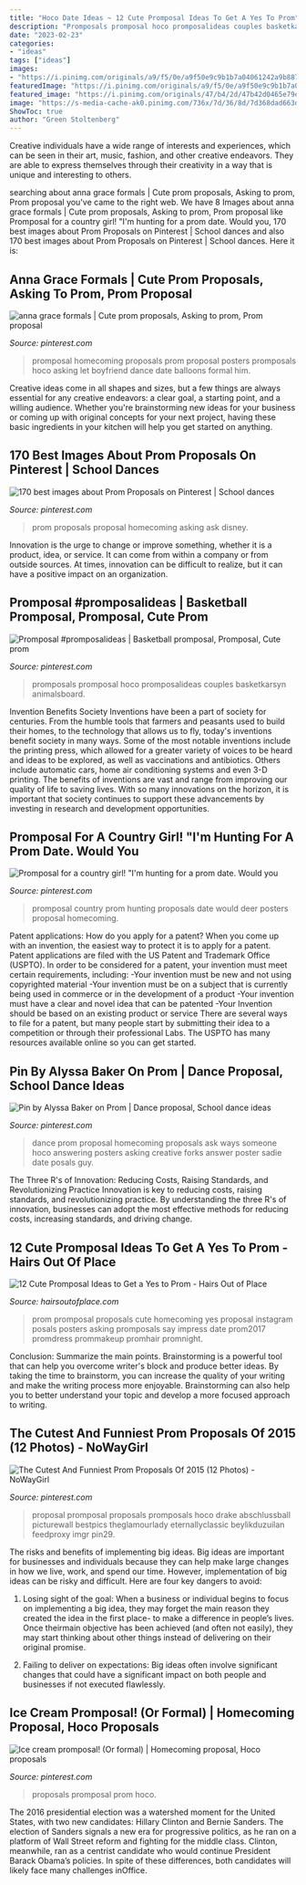 ```yaml
---
title: "Hoco Date Ideas ~ 12 Cute Promposal Ideas To Get A Yes To Prom"
description: "Promposals promposal hoco promposalideas couples basketkarsyn animalsboard"
date: "2023-02-23"
categories:
- "ideas"
tags: ["ideas"]
images:
- "https://i.pinimg.com/originals/a9/f5/0e/a9f50e9c9b1b7a04061242a9b8877d7e.jpg"
featuredImage: "https://i.pinimg.com/originals/a9/f5/0e/a9f50e9c9b1b7a04061242a9b8877d7e.jpg"
featured_image: "https://i.pinimg.com/originals/47/b4/2d/47b42d0465e79ee417dfcec8fc345ecf.jpg"
image: "https://s-media-cache-ak0.pinimg.com/736x/7d/36/8d/7d368dad663d07f5bea55c8093116e40.jpg"
ShowToc: true
author: "Green Stoltenberg"
---
```



Creative individuals have a wide range of interests and experiences, which can be seen in their art, music, fashion, and other creative endeavors. They are able to express themselves through their creativity in a way that is unique and interesting to others.

	

		
searching about anna grace formals | Cute prom proposals, Asking to prom, Prom proposal you've came to the right web. We have 8 Images about anna grace formals | Cute prom proposals, Asking to prom, Prom proposal like Promposal for a country girl! &quot;I&#039;m hunting for a prom date. Would you, 170 best images about Prom Proposals on Pinterest | School dances and also 170 best images about Prom Proposals on Pinterest | School dances. Here it is:
		
    
## Anna Grace Formals | Cute Prom Proposals, Asking To Prom, Prom Proposal

<img loading=lazy src="https://i.pinimg.com/originals/47/b4/2d/47b42d0465e79ee417dfcec8fc345ecf.jpg" onerror="this.onerror=null;this.src='https://tse4.mm.bing.net/th?id=OIP.SG3RSKMg8ERtI5Ld4zFeQwHaHa&amp;pid=15.1';" alt="anna grace formals | Cute prom proposals, Asking to prom, Prom proposal">

_Source: pinterest.com_

>promposal homecoming proposals prom proposal posters promposals hoco asking let boyfriend dance date balloons formal him. 

	

Creative ideas come in all shapes and sizes, but a few things are always essential for any creative endeavors: a clear goal, a starting point, and a willing audience. Whether you're brainstorming new ideas for your business or coming up with original concepts for your next project, having these basic ingredients in your kitchen will help you get started on anything.

    
## 170 Best Images About Prom Proposals On Pinterest | School Dances

<img loading=lazy src="https://s-media-cache-ak0.pinimg.com/736x/7d/36/8d/7d368dad663d07f5bea55c8093116e40.jpg" onerror="this.onerror=null;this.src='https://tse4.mm.bing.net/th?id=OIP.kiDMDjdxDBt6bHNMxLxPqwHaLH&amp;pid=15.1';" alt="170 best images about Prom Proposals on Pinterest | School dances">

_Source: pinterest.com_

>prom proposals proposal homecoming asking ask disney. 

	

Innovation is the urge to change or improve something, whether it is a product, idea, or service. It can come from within a company or from outside sources. At times, innovation can be difficult to realize, but it can have a positive impact on an organization.

    
## Promposal #promposalideas | Basketball Promposal, Promposal, Cute Prom

<img loading=lazy src="https://i.pinimg.com/736x/b1/e9/97/b1e997384c3dbb9608566095e8db7acb.jpg" onerror="this.onerror=null;this.src='https://tse3.mm.bing.net/th?id=OIP.BavZ70IXP-muh7KB4Q_6OwHaHR&amp;pid=15.1';" alt="Promposal #promposalideas | Basketball promposal, Promposal, Cute prom">

_Source: pinterest.com_

>promposals promposal hoco promposalideas couples basketkarsyn animalsboard. 

	

Invention Benefits Society
Inventions have been a part of society for centuries. From the humble tools that farmers and peasants used to build their homes, to the technology that allows us to fly, today's inventions benefit society in many ways. 
Some of the most notable inventions include the printing press, which allowed for a greater variety of voices to be heard and ideas to be explored, as well as vaccinations and antibiotics. Others include automatic cars, home air conditioning systems and even 3-D printing. 
The benefits of inventions are vast and range from improving our quality of life to saving lives. With so many innovations on the horizon, it is important that society continues to support these advancements by investing in research and development opportunities.

    
## Promposal For A Country Girl! &quot;I&#039;m Hunting For A Prom Date. Would You

<img loading=lazy src="https://i.pinimg.com/originals/a9/f5/0e/a9f50e9c9b1b7a04061242a9b8877d7e.jpg" onerror="this.onerror=null;this.src='https://tse4.mm.bing.net/th?id=OIP.whrB_4nvBPOeOSt7dMRi9QHaHY&amp;pid=15.1';" alt="Promposal for a country girl! &quot;I&#039;m hunting for a prom date. Would you">

_Source: pinterest.com_

>promposal country prom hunting proposals date would deer posters proposal homecoming. 

	

Patent applications: How do you apply for a patent?
When you come up with an invention, the easiest way to protect it is to apply for a patent. Patent applications are filed with the US Patent and Trademark Office (USPTO). In order to be considered for a patent, your invention must meet certain requirements, including: 
-Your invention must be new and not using copyrighted material
-Your invention must be on a subject that is currently being used in commerce or in the development of a product
-Your invention must have a clear and novel idea that can be patented
-Your Invention should be based on an existing product or service There are several ways to file for a patent, but many people start by submitting their idea to a competition or through their professional Labs. The USPTO has many resources available online so you can get started.

    
## Pin By Alyssa Baker On Prom | Dance Proposal, School Dance Ideas

<img loading=lazy src="https://i.pinimg.com/originals/e9/e8/a1/e9e8a188544eff024feace121e905fd8.jpg" onerror="this.onerror=null;this.src='https://tse4.mm.bing.net/th?id=OIP.Z25_s16ARf_76KBhc_KvMQHaJ3&amp;pid=15.1';" alt="Pin by Alyssa Baker on Prom | Dance proposal, School dance ideas">

_Source: pinterest.com_

>dance prom proposal homecoming proposals ask ways someone hoco answering posters asking creative forks answer poster sadie date posals guy. 

	

The Three R's of Innovation: Reducing Costs, Raising Standards, and Revolutionizing Practice
Innovation is key to reducing costs, raising standards, and revolutionizing practice. By understanding the three R's of innovation, businesses can adopt the most effective methods for reducing costs, increasing standards, and driving change.

    
## 12 Cute Promposal Ideas To Get A Yes To Prom - Hairs Out Of Place

<img loading=lazy src="https://hairsoutofplace.com/wp-content/uploads/2019/02/d9db030fcd3d958bf6b10e32c6f5938d.jpg" onerror="this.onerror=null;this.src='https://tse3.mm.bing.net/th?id=OIP.j_m19hOXhCtSJlxYWvCbHgHaI6&amp;pid=15.1';" alt="12 Cute Promposal Ideas to Get a Yes to Prom - Hairs Out of Place">

_Source: hairsoutofplace.com_

>prom promposal proposals cute homecoming yes proposal instagram posals posters asking promposals say impress date prom2017 promdress prommakeup promhair promnight. 

	

Conclusion: Summarize the main points.
Brainstorming is a powerful tool that can help you overcome writer's block and produce better ideas. By taking the time to brainstorm, you can increase the quality of your writing and make the writing process more enjoyable. Brainstorming can also help you to better understand your topic and develop a more focused approach to writing.

    
## The Cutest And Funniest Prom Proposals Of 2015 (12 Photos) - NoWayGirl

<img loading=lazy src="https://i.pinimg.com/originals/ab/2b/6d/ab2b6dfa4d94c8215a31adbfa8970d43.jpg" onerror="this.onerror=null;this.src='https://tse2.mm.bing.net/th?id=OIP.SINtHppssfVUGT5uxs9f-QHaJ3&amp;pid=15.1';" alt="The Cutest And Funniest Prom Proposals Of 2015 (12 Photos) - NoWayGirl">

_Source: pinterest.com_

>proposal promposal proposals promposals hoco drake abschlussball picturewall bestpics theglamourlady eternallyclassic beylikduzuilan feedproxy imgr pin29. 

	

The risks and benefits of implementing big ideas.
Big ideas are important for businesses and individuals because they can help make large changes in how we live, work, and spend our time. However, implementation of big ideas can be risky and difficult. Here are four key dangers to avoid:
1. Losing sight of the goal: When a business or individual begins to focus on implementing a big idea, they may forget the main reason they created the idea in the first place- to make a difference in people’s lives. Once theirmain objective has been achieved (and often not easily), they may start thinking about other things instead of delivering on their original promise.

2. Failing to deliver on expectations: Big ideas often involve significant changes that could have a significant impact on both people and businesses if not executed flawlessly.

    
## Ice Cream Promposal! (Or Formal) | Homecoming Proposal, Hoco Proposals

<img loading=lazy src="https://i.pinimg.com/736x/fc/3d/92/fc3d925d96820760fc6221be47877eb0--proposal-ideas-proposals.jpg" onerror="this.onerror=null;this.src='https://tse3.mm.bing.net/th?id=OIP.5U6BZpTEgtpKjbN66reo1QHaI_&amp;pid=15.1';" alt="Ice cream promposal! (Or formal) | Homecoming proposal, Hoco proposals">

_Source: pinterest.com_

>proposals promposal prom hoco. 

	

The 2016 presidential election was a watershed moment for the United States, with two new candidates: Hillary Clinton and Bernie Sanders. The election of Sanders signals a new era for progressive politics, as he ran on a platform of Wall Street reform and fighting for the middle class. Clinton, meanwhile, ran as a centrist candidate who would continue President Barack Obama’s policies. In spite of these differences, both candidates will likely face many challenges inOffice.

